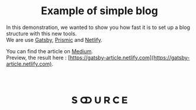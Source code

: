 <h1 align="center">Example of simple blog</h1>

In this demonstration, we wanted to show you how fast it is to set up a blog structure with this new tools.  
We are use [Gatsby](https://www.gatsbyjs.org/), [Prismic](https://prismic.io) and [Netlify](https://netlify.com).   

You can find the article on [Medium](https://medium.com/@im_charp/up-and-running-vcs-english-version-992f61555291).  
Preview, the result here : [https://gatsby-article.netlify.com](https://gatsby-article.netlify.com).


<br />
<br />
<br />

<p  align="center">
<a  href="https://source.paris">
<img  alt="Source Interactive"  src="source-logo.png"  width="150" />
</a>
</p>
